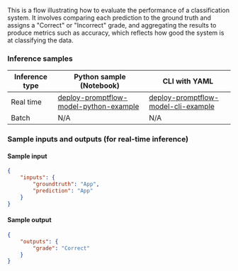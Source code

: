 This is a flow illustrating how to evaluate the performance of a classification system. It involves comparing each prediction to the ground truth and assigns a "Correct" or "Incorrect" grade, and aggregating the results to produce metrics such as accuracy, which reflects how good the system is at classifying the data.


### Inference samples

Inference type|Python sample (Notebook)|CLI with YAML
|--|--|--|
Real time|<a href="https://github.com/microsoft/promptflow/blob/pm/3p-inside-materials/docs/media/deploy-to-aml-code/sdk/deploy.ipynb" target="_blank">deploy-promptflow-model-python-example</a>|<a href="https://github.com/microsoft/promptflow/blob/pm/3p-inside-materials/docs/go-to-production/deploy-to-aml-code.md" target="_blank">deploy-promptflow-model-cli-example</a>
Batch | N/A | N/A

### Sample inputs and outputs (for real-time inference)

#### Sample input
```json
{
    "inputs": {
        "groundtruth": "App",
        "prediction": "App"
    }
}
```

#### Sample output
```json
{
    "outputs": {
        "grade": "Correct"
    }
}
```